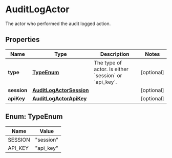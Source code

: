 

# AuditLogActor

The actor who performed the audit logged action.

## Properties

| Name | Type | Description | Notes |
|------------ | ------------- | ------------- | -------------|
|**type** | [**TypeEnum**](#TypeEnum) | The type of actor. Is either &#x60;session&#x60; or &#x60;api_key&#x60;. |  [optional] |
|**session** | [**AuditLogActorSession**](AuditLogActorSession.md) |  |  [optional] |
|**apiKey** | [**AuditLogActorApiKey**](AuditLogActorApiKey.md) |  |  [optional] |



## Enum: TypeEnum

| Name | Value |
|---- | -----|
| SESSION | &quot;session&quot; |
| API_KEY | &quot;api_key&quot; |



